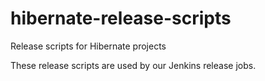 # hibernate-release-scripts
Release scripts for Hibernate projects

These release scripts are used by our Jenkins release jobs.
